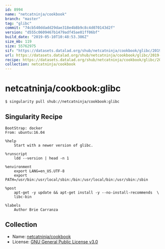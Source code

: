```yaml
---
id: 8994
name: "netcatninja/cookbook"
branch: "master"
tag: "glibc"
commit: "74cb540ddadd29dae318e4b8b9c8c4d070143d2f"
version: "d555c0609467b1479adf45ae01ff06bf"
build_date: "2019-05-10T10:48:53.386Z"
size_mb: 119
size: 55762975
sif: "https://datasets.datalad.org/shub/netcatninja/cookbook/glibc/2019-05-10-74cb540d-d555c060/d555c0609467b1479adf45ae01ff06bf.simg"
url: https://datasets.datalad.org/shub/netcatninja/cookbook/glibc/2019-05-10-74cb540d-d555c060/
recipe: https://datasets.datalad.org/shub/netcatninja/cookbook/glibc/2019-05-10-74cb540d-d555c060/Singularity
collection: netcatninja/cookbook
---
```


# netcatninja/cookbook:glibc

```bash
$ singularity pull shub://netcatninja/cookbook:glibc
```

## Singularity Recipe

```singularity
BootStrap: docker
From: ubuntu:16.04

%help
    Start with a newer version of glibc. 

%runscript
    ldd --version | head -n 1
    
%environment
    export LANG=en_US.UTF-8
    export PATH=/usr/bin:/usr/local/sbin:/bin:/usr/local/bin:/usr/sbin:/sbin

%post
    apt-get -y update && apt-get install -y --no-install-recommends  \
    libc-bin 

%labels
    Author Brie Carranza
```

## Collection

 - Name: [netcatninja/cookbook](https://github.com/netcatninja/cookbook)
 - License: [GNU General Public License v3.0](https://api.github.com/licenses/gpl-3.0)

